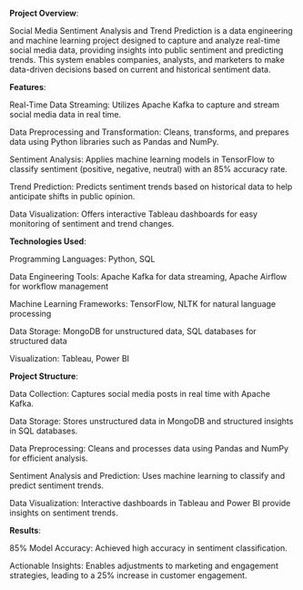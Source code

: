 **Project Overview**:

Social Media Sentiment Analysis and Trend Prediction is a data engineering and machine learning project designed to capture and analyze real-time social media data, providing insights into public sentiment and predicting trends. This system enables companies, analysts, and marketers to make data-driven decisions based on current and historical sentiment data.

**Features**:

Real-Time Data Streaming: Utilizes Apache Kafka to capture and stream social media data in real time.

Data Preprocessing and Transformation: Cleans, transforms, and prepares data using Python libraries such as Pandas and NumPy.

Sentiment Analysis: Applies machine learning models in TensorFlow to classify sentiment (positive, negative, neutral) with an 85% accuracy rate.

Trend Prediction: Predicts sentiment trends based on historical data to help anticipate shifts in public opinion.

Data Visualization: Offers interactive Tableau dashboards for easy monitoring of sentiment and trend changes.

**Technologies Used**:

Programming Languages: Python, SQL

Data Engineering Tools: Apache Kafka for data streaming, Apache Airflow for workflow management

Machine Learning Frameworks: TensorFlow, NLTK for natural language processing

Data Storage: MongoDB for unstructured data, SQL databases for structured data

Visualization: Tableau, Power BI

**Project Structure**:

Data Collection: Captures social media posts in real time with Apache Kafka.

Data Storage: Stores unstructured data in MongoDB and structured insights in SQL databases.

Data Preprocessing: Cleans and processes data using Pandas and NumPy for efficient analysis.

Sentiment Analysis and Prediction: Uses machine learning to classify and predict sentiment trends.

Data Visualization: Interactive dashboards in Tableau and Power BI provide insights on sentiment trends.

**Results**:

85% Model Accuracy: Achieved high accuracy in sentiment classification.

Actionable Insights: Enables adjustments to marketing and engagement strategies, leading to a 25% increase in customer engagement.
